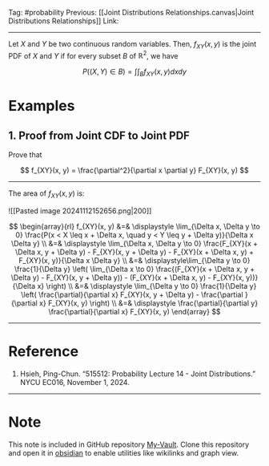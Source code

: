 Tag: #probability 
Previous: [[Joint Distributions Relationships.canvas|Joint Distributions Relationships]]
Link: 

---

Let $X$ and $Y$ be two continuous random variables. Then, $f_{XY}(x, y)$ is the joint PDF of $X$ and $Y$ if for every subset $B$ of $\mathbb R^2$, we have

$$
P((X, Y) \in B) = \int\int_B f_{XY}(x, y)dxdy
$$

# Examples

## 1. Proof from Joint CDF to Joint PDF

Prove that

$$
f_{XY}(x, y) = \frac{\partial^2}{\partial x \partial y} F_{XY}(x, y)
$$

---

The area of $f_{XY}(x, y)$ is:

![[Pasted image 20241112152656.png|200]]

$$
\begin{array}{rl}
	f_{XY}(x, y) &=& \displaystyle
	\lim_{\Delta x, \Delta y \to 0}
	\frac{P(x < X \leq x + \Delta x, \quad y < Y \leq y + \Delta y)}{\Delta x \Delta y} \\
	&=& 
	\displaystyle
	\lim_{\Delta x, \Delta y \to 0} \frac{F_{XY}(x + \Delta x, y + \Delta y) - F_{XY}(x, y + \Delta y) - F_{XY}(x + \Delta x, y) + F_{XY}(x, y)}{\Delta x \Delta y} \\
	&=& \displaystyle\lim_{\Delta y \to 0} \frac{1}{\Delta y} \left(
		\lim_{\Delta x \to 0} \frac{(F_{XY}(x + \Delta x, y + \Delta y) - F_{XY}(x, y + \Delta y)) - (F_{XY}(x + \Delta x, y) - F_{XY}(x, y))}{\Delta x}
	\right) \\
	&=& \displaystyle
	\lim_{\Delta y \to 0} \frac{1}{\Delta y} \left(
		\frac{\partial}{\partial x} F_{XY}(x, y + \Delta y) - \frac{\partial }{\partial x} F_{XY}(x, y)
	\right) \\
	&=& \displaystyle
	\frac{\partial}{\partial y} \frac{\partial}{\partial x} F_{XY}(x, y)
\end{array}
$$

---

# Reference

1. Hsieh, Ping-Chun. “515512: Probability Lecture 14 - Joint Distributions.” NYCU EC016, November 1, 2024.

---

# Note

This note is included in GitHub repository [My-Vault](https://github.com/LittleD3092/My-Vault.git). Clone this repository and open it in [obsidian](https://obsidian.md/) to enable utilities like wikilinks and graph view.
